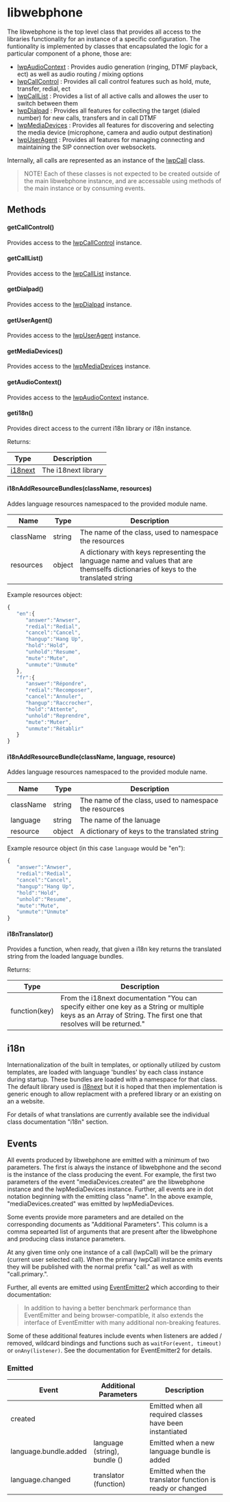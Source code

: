 # libwebphone

The libwebphone is the top level class that provides all access to the libraries functionality for an instance of a specific configuration. The funtionality is implemented by classes that encapsulated the logic for a particular component of a phone, those are:

- [lwpAudioContext](lwpAudioContext.md) : Provides audio generation (ringing, DTMF playback, ect) as well as audio routing / mixing options
- [lwpCallControl](lwpCallControl.md) : Provides all call control features such as hold, mute, transfer, redial, ect
- [lwpCallList](lwpCallList.md) : Provides a list of all active calls and allowes the user to switch between them
- [lwpDialpad](lwpDialpad.md) : Provides all features for collecting the target (dialed number) for new calls, transfers and in call DTMF
- [lwpMediaDevices](lwpMediaDevices.md) : Provides all features for discovering and selecting the media device (microphone, camera and audio output destination)
- [lwpUserAgent](lwpUserAgent.md) : Provides all features for managing connecting and maintaining the SIP connection over websockets.

Internally, all calls are represented as an instance of the [lwpCall](lwpCall.md) class.

> NOTE! Each of these classes is not expected to be created outside of the main libwebphone instance, and are accessable using methods of the main instance or by consuming events.

## Methods

#### getCallControl()

Provides access to the [lwpCallControl](lwpCallControl.md) instance.

#### getCallList()

Provides access to the [lwpCallList](lwpCallList.md) instance.

#### getDialpad()

Provides access to the [lwpDialpad](lwpDialpad.md) instance.

#### getUserAgent()

Provides access to the [lwpUserAgent](lwpUserAgent.md) instance.

#### getMediaDevices()

Provides access to the [lwpMediaDevices](lwpMediaDevices.md) instance.

#### getAudioContext()

Provides access to the [lwpAudioContext](lwpAudioContext.md) instance.

#### geti18n()

Provides direct access to the current i18n library or i18n instance.

Returns:

| Type                                | Description         |
| ----------------------------------- | ------------------- |
| [i18next](https://www.i18next.com/) | The i18next library |

#### i18nAddResourceBundles(className, resources)

Addes language resources namespaced to the provided module name.

| Name      | Type   | Description                                                                                                                       |
| --------- | ------ | --------------------------------------------------------------------------------------------------------------------------------- |
| className | string | The name of the class, used to namespace the resources                                                                            |
| resources | object | A dictionary with keys representing the language name and values that are themselfs dictionaries of keys to the translated string |

Example resources object:

```javascript
{
   "en":{
      "answer":"Anwser",
      "redial":"Redial",
      "cancel":"Cancel",
      "hangup":"Hang Up",
      "hold":"Hold",
      "unhold":"Resume",
      "mute":"Mute",
      "unmute":"Unmute"
   },
   "fr":{
      "answer":"Répondre",
      "redial":"Recomposer",
      "cancel":"Annuler",
      "hangup":"Raccrocher",
      "hold":"Attente",
      "unhold":"Reprendre",
      "mute":"Muter",
      "unmute":"Rétablir"
   }
}
```

#### i18nAddResourceBundle(className, language, resource)

Addes language resources namespaced to the provided module name.

| Name      | Type   | Description                                            |
| --------- | ------ | ------------------------------------------------------ |
| className | string | The name of the class, used to namespace the resources |
| language  | string | The name of the lanuage                                |
| resource  | object | A dictionary of keys to the translated string          |

Example resource object (in this case `language` would be "en"):

```javascript
{
   "answer":"Anwser",
   "redial":"Redial",
   "cancel":"Cancel",
   "hangup":"Hang Up",
   "hold":"Hold",
   "unhold":"Resume",
   "mute":"Mute",
   "unmute":"Unmute"
}
```

#### i18nTranslator()

Provides a function, when ready, that given a i18n key returns the translated string from the loaded language bundles.

Returns:

| Type          | Description                                                                                                                                                       |
| ------------- | ----------------------------------------------------------------------------------------------------------------------------------------------------------------- |
| function(key) | From the i18next documentation "You can specify either one key as a String or multiple keys as an Array of String. The first one that resolves will be returned." |

## i18n

Internationalization of the built in templates, or optionally utilized by custom templates, are loaded with language 'bundles' by each class instance during startup. These bundles are loaded with a namespace for that class. The default library used is [i18next](https://www.i18next.com/) but it is hoped that then implementation is generic enough to allow replacment with a prefered library or an existing on an a website.

For details of what translations are currently available see the individual class documentation "i18n" section.

## Events

All events produced by libwebphone are emitted with a minimum of two parameters. The first is always the instance of libwebphone and the second is the instance of the class producing the event. For example, the first two parameters of the event "mediaDevices.created" are the libwebphone instance and the lwpMediaDevices instance. Further, all events are in dot notation beginning with the emitting class "name". In the above example, "mediaDevices.created" was emitted by lwpMediaDevices.

Some events provide more parameters and are detailed on the corresponding documents as "Additional Parameters". This column is a comma sepearted list of arguments that are present after the libwebphone and producing class instance parameters.

At any given time only one instance of a call (lwpCall) will be the primary (current user selected call). When the primary lwpCall instance emits events they will be published with the normal prefix "call." as well as with "call.primary.".

Further, all events are emitted using [EventEmitter2](https://github.com/EventEmitter2/EventEmitter2) which according to their documentation:

> In addition to having a better benchmark performance than EventEmitter and being browser-compatible, it also extends the interface of EventEmitter with many additional non-breaking features.

Some of these additional features include events when listeners are added / removed, wildcard bindings and functions such as `waitFor(event, timeout)` or `onAny(listener)`. See the documentation for EventEmitter2 for details.

### Emitted

| Event                 | Additional Parameters        | Description                                              |
| --------------------- | ---------------------------- | -------------------------------------------------------- |
| created               |                              | Emitted when all required classes have been instantiated |
| language.bundle.added | language (string), bundle () | Emitted when a new language bundle is added              |
| language.changed      | translator (function)        | Emitted when the translator function is ready or changed |
